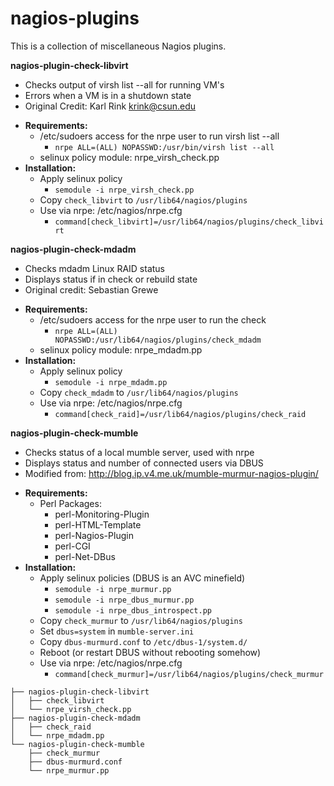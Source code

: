 nagios-plugins
===================

This is a collection of miscellaneous Nagios plugins.

**nagios-plugin-check-libvirt**
   - Checks output of virsh list --all for running VM's
   - Errors when a VM is in a shutdown state
   - Original Credit: Karl Rink <krink@csun.edu>
   * __Requirements:__
      - /etc/sudoers access for the nrpe user to run virsh list --all
         - `nrpe ALL=(ALL) NOPASSWD:/usr/bin/virsh list --all`
      - selinux policy module: nrpe_virsh_check.pp
   * __Installation:__
      - Apply selinux policy
         * `semodule -i nrpe_virsh_check.pp`
      - Copy `check_libvirt` to `/usr/lib64/nagios/plugins`
      - Use via nrpe: /etc/nagios/nrpe.cfg
         * `command[check_libvirt]=/usr/lib64/nagios/plugins/check_libvirt`
 
**nagios-plugin-check-mdadm**
   - Checks mdadm Linux RAID status
   - Displays status if in check or rebuild state
   - Original credit: Sebastian Grewe
   * __Requirements:__ 
      - /etc/sudoers access for the nrpe user to run the check
         - `nrpe ALL=(ALL) NOPASSWD:/usr/lib64/nagios/plugins/check_mdadm`
      - selinux policy module: nrpe_mdadm.pp
   * __Installation:__
      - Apply selinux policy
         * `semodule -i nrpe_mdadm.pp`
      - Copy `check_mdadm` to `/usr/lib64/nagios/plugins`
      - Use via nrpe: /etc/nagios/nrpe.cfg
         * `command[check_raid]=/usr/lib64/nagios/plugins/check_raid`

**nagios-plugin-check-mumble**
   - Checks status of a local mumble server, used with nrpe
   - Displays status and number of connected users via DBUS
   - Modified from: http://blog.ip.v4.me.uk/mumble-murmur-nagios-plugin/
   * __Requirements:__
      - Perl Packages:
         - perl-Monitoring-Plugin 
         - perl-HTML-Template
         - perl-Nagios-Plugin
         - perl-CGI
         - perl-Net-DBus
   * __Installation:__
      - Apply selinux policies (DBUS is an AVC minefield)
         * `semodule -i nrpe_murmur.pp`
         * `semodule -i nrpe_dbus_murmur.pp`
         * `semodule -i nrpe_dbus_introspect.pp`
      - Copy `check_murmur` to `/usr/lib64/nagios/plugins`
      - Set `dbus=system` in `mumble-server.ini`
      - Copy `dbus-murmurd.conf` to `/etc/dbus-1/system.d/`
      - Reboot (or restart DBUS without rebooting somehow)
      - Use via nrpe: /etc/nagios/nrpe.cfg
         * `command[check_murmur]=/usr/lib64/nagios/plugins/check_murmur`
```
├── nagios-plugin-check-libvirt
│   ├── check_libvirt
│   └── nrpe_virsh_check.pp
├── nagios-plugin-check-mdadm
│   ├── check_raid
│   └── nrpe_mdadm.pp
└── nagios-plugin-check-mumble
    ├── check_murmur
    ├── dbus-murmurd.conf
    └── nrpe_murmur.pp
```
